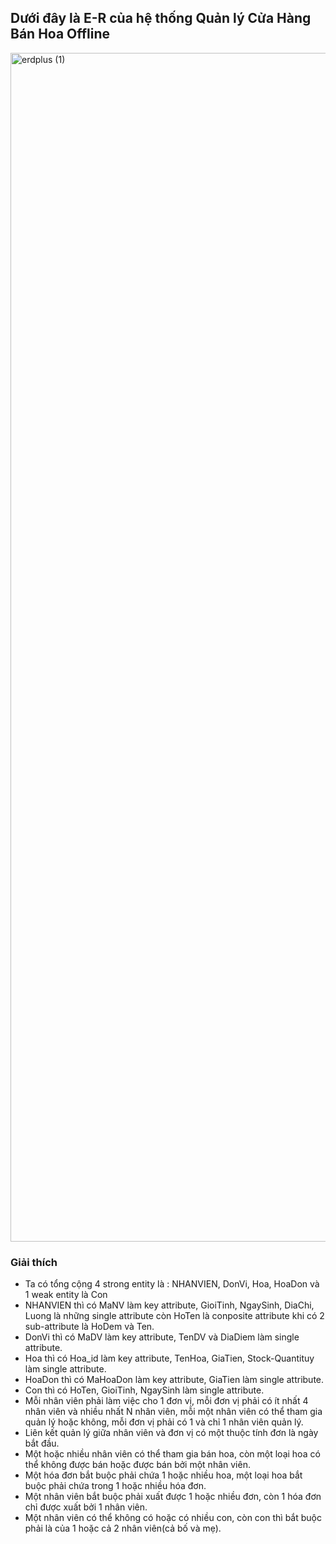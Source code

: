 ## **Dưới đây là E-R của hệ thống Quản lý Cửa Hàng Bán Hoa Offline**

<img width="4512" height="1902" alt="erdplus (1)" src="https://github.com/user-attachments/assets/c09f323c-0a2d-4929-be21-39f566aa472a" />


### **Giải thích**
- Ta có tổng cộng 4 strong entity là : NHANVIEN, DonVi, Hoa, HoaDon và 1 weak entity là Con
- NHANVIEN thì có MaNV làm key attribute, GioiTinh, NgaySinh, DiaChi, Luong là những single attribute còn HoTen là conposite attribute khi có 2 sub-attribute là HoDem và Ten.
- DonVi thì có MaDV làm key attribute, TenDV và DiaDiem làm single attribute.
- Hoa thì có Hoa_id làm key attribute, TenHoa, GiaTien, Stock-Quantituy làm single attribute.
- HoaDon thì có MaHoaDon làm key attribute, GiaTien làm single attribute.
- Con thì có HoTen, GioiTinh, NgaySinh làm single attribute.
- Mỗi nhân viên phải làm việc cho 1 đơn vị, mỗi đơn vị phải có ít nhất 4 nhân viên và nhiều nhất N nhân viên, mỗi một nhân viên có thể tham gia quản lý hoặc không, mỗi đơn vị phải có 1 và chỉ 1 nhân viên quản lý.
- Liên kết quản lý giữa nhân viên và đơn vị có một thuộc tính đơn là ngày bắt đầu.
- Một hoặc nhiều nhân viên có thể tham gia bán hoa, còn một loại hoa có thể không được bán hoặc được bán bởi một nhân viên.
- Một hóa đơn bắt buộc phải chứa 1 hoặc nhiều hoa, một loại hoa bắt buộc phải chứa trong 1 hoặc nhiều hóa đơn.
- Một nhân viên bắt buộc phải xuất được 1 hoặc nhiều đơn, còn 1 hóa đơn chỉ được xuất bởi 1 nhân viên.
- Một nhân viên có thể không có hoặc có nhiều con, còn con thì bắt buộc phải là của 1 hoặc cả 2 nhân viên(cả bố và mẹ).

